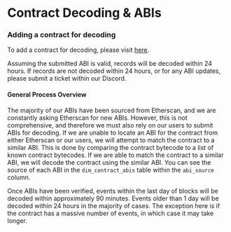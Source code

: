 # Contract Decoding & ABIs

### Adding a contract for decoding <a href="#adding-a-contract-for-decoding" id="adding-a-contract-for-decoding"></a>

To add a contract for decoding, please visit [here](https://science.flipsidecrypto.xyz/abi-requestor/).

Assuming the submitted ABI is valid, records will be decoded within 24 hours. If records are not decoded within 24 hours, or for any ABI updates, please submit a ticket within our Discord.

#### General Process Overview <a href="#general-process-overview" id="general-process-overview"></a>

The majority of our ABIs have been sourced from Etherscan, and we are constantly asking Etherscan for new ABIs. However, this is not comprehensive, and therefore we must also rely on our users to submit ABIs for decoding. If we are unable to locate an ABI for the contract from either Etherscan or our users, we will attempt to match the contract to a similar ABI. This is done by comparing the contract bytecode to a list of known contract bytecodes. If we are able to match the contract to a similar ABI, we will decode the contract using the similar ABI. You can see the source of each ABI in the `dim_contract_abis` table within the `abi_source` column.

Once ABIs have been verified, events within the last day of blocks will be decoded within approximately 90 minutes. Events older than 1 day will be decoded within 24 hours in the majority of cases. The exception here is if the contract has a massive number of events, in which case it may take longer.
